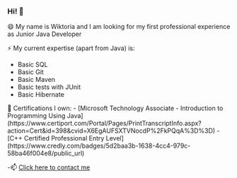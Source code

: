 ### Hi! 👋

😄 My name is Wiktoria and I am looking for my first professional experience as Junior Java Developer

⚡ My current expertise (apart from Java) is:
-   Basic SQL
-   Basic Git
-   Basic Maven
-   Basic tests with JUnit
-   Basic Hibernate
  
<p>📝 Certifications I own:
- [Microsoft Technology Associate - Introduction to Programming Using Java](https://www.certiport.com/Portal/Pages/PrintTranscriptInfo.aspx?action=Cert&id=398&cvid=X6EgAUFSXTVNocdP%2FkPQqA%3D%3D)
- [C++ Certified Professional Entry Level](https://www.credly.com/badges/5d2baa3b-1638-4cc4-979c-58ba46f004e8/public_url)

-📫 [Click here to contact me](mailto:wikhetman@gmail.com)

<!--
**wiktoriahet/wiktoriahet** is a ✨ _special_ ✨ repository because its `README.md` (this file) appears on your GitHub profile.

Here are some ideas to get you started:

- 🔭 I’m currently working on ...
- 🌱 I’m currently learning ...
- 👯 I’m looking to collaborate on ...
- 🤔 I’m looking for help with ...
- 💬 Ask me about ...
- 📫 How to reach me: ...
- 😄 Pronouns: ...
- ⚡ Fun fact: ...
-->
